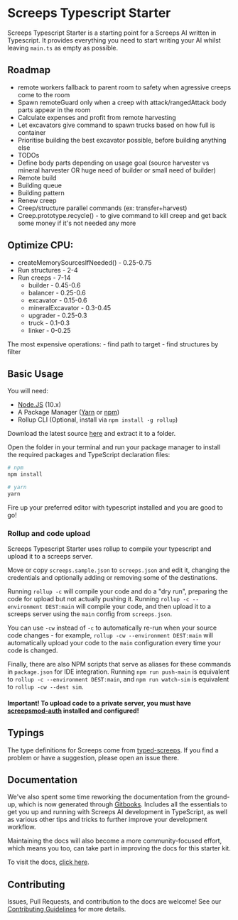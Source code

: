 # Screeps Typescript Starter

Screeps Typescript Starter is a starting point for a Screeps AI written in Typescript. It provides everything you need to start writing your AI whilst leaving `main.ts` as empty as possible.

## Roadmap
- remote workers fallback to parent room to safety when agressive creeps come to the room
- Spawn remoteGuard only when a creep with attack/rangedAttack body parts appear in the room
- Calculate expenses and profit from remote harvesting
- Let excavators give command to spawn trucks based on how full is container
- Prioritise building the best excavator possible, before building anything else
- TODOs
- Define body parts depending on usage goal (source harvester vs mineral harvester OR huge need of builder or small need of builder)
- Remote build
- Building queue
- Building pattern
- Renew creep
- Creep/structure parallel commands (ex: transfer+harvest)
- Creep.prototype.recycle() - to give command to kill creep and get back some money if it's not needed any more

## Optimize CPU:
- createMemorySourcesIfNeeded() - 0.25-0.75
- Run structures - 2-4
- Run creeps - 7-14
    + builder - 0.45-0.6
    + balancer - 0.25-0.6
    + excavator - 0.15-0.6
    + mineralExcavator - 0.3-0.45
    + upgrader - 0.25-0.3
    - truck - 0.1-0.3
    - linker - 0-0.25

The most expensive operations:
    - find path to target
    - find structures by filter

## Basic Usage

You will need:

- [Node.JS](https://nodejs.org/en/download) (10.x)
- A Package Manager ([Yarn](https://yarnpkg.com/en/docs/getting-started) or [npm](https://docs.npmjs.com/getting-started/installing-node))
- Rollup CLI (Optional, install via `npm install -g rollup`)

Download the latest source [here](https://github.com/screepers/screeps-typescript-starter/archive/master.zip) and extract it to a folder.

Open the folder in your terminal and run your package manager to install the required packages and TypeScript declaration files:

```bash
# npm
npm install

# yarn
yarn
```

Fire up your preferred editor with typescript installed and you are good to go!

### Rollup and code upload

Screeps Typescript Starter uses rollup to compile your typescript and upload it to a screeps server.

Move or copy `screeps.sample.json` to `screeps.json` and edit it, changing the credentials and optionally adding or removing some of the destinations.

Running `rollup -c` will compile your code and do a "dry run", preparing the code for upload but not actually pushing it. Running `rollup -c --environment DEST:main` will compile your code, and then upload it to a screeps server using the `main` config from `screeps.json`.

You can use `-cw` instead of `-c` to automatically re-run when your source code changes - for example, `rollup -cw --environment DEST:main` will automatically upload your code to the `main` configuration every time your code is changed.

Finally, there are also NPM scripts that serve as aliases for these commands in `package.json` for IDE integration. Running `npm run push-main` is equivalent to `rollup -c --environment DEST:main`, and `npm run watch-sim` is equivalent to `rollup -cw --dest sim`.

#### Important! To upload code to a private server, you must have [screepsmod-auth](https://github.com/ScreepsMods/screepsmod-auth) installed and configured!

## Typings

The type definitions for Screeps come from [typed-screeps](https://github.com/screepers/typed-screeps). If you find a problem or have a suggestion, please open an issue there.

## Documentation

We've also spent some time reworking the documentation from the ground-up, which is now generated through [Gitbooks](https://www.gitbook.com/). Includes all the essentials to get you up and running with Screeps AI development in TypeScript, as well as various other tips and tricks to further improve your development workflow.

Maintaining the docs will also become a more community-focused effort, which means you too, can take part in improving the docs for this starter kit.

To visit the docs, [click here](https://screepers.gitbook.io/screeps-typescript-starter/).

## Contributing

Issues, Pull Requests, and contribution to the docs are welcome! See our [Contributing Guidelines](CONTRIBUTING.md) for more details.
